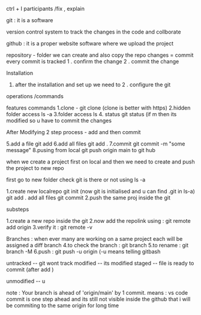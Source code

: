  ctrl + I
participants
/fix , explain 

git : it is a software

version control system to track the changes in the code and collborate

github : it is a proper website software where we upload the project

repository - folder
we can create and also copy the repo
changes = commit 
every commit is tracked 
1 . confirm the change 
2 . commit the change

Installation

1. after the installation and set up we need to
2 . configure the git

operations /commands

features                   commands
1.clone -               git clone <some link>   (clone is better with https)
2.hidden folder access  ls -a
3.folder access         ls
4. status               git status  (if m then its modified so u have to commit the changes

After Modifying 
2 step process - add and then commit
 
5.add a file            git add <file name>
6.add all files         git add .
7.commit                git commit -m "some message"
8.pusing from local     git push origin main
  to git hub

when we create a project first on local and then we need to create
and push the project to new repo

  first go to new folder
  check git is there or 
  not using                 ls -a

1.create new localrepo       git init (now git is initialised and u can find .git in ls-a)
                             git add . add all files
			     git commit
2.push the same proj
 inside the git

 substeps

  1.create a new repo 
    inside the git
  2.now add the repolink using :   git remote add origin <link> 
  3.verify it                  :   git remote -v

Branches : when ever many are working on a same project each will be assigned a diff branch
  4.to check the branch        :   git branch
  5.to rename                  :   git branch -M <newname>
  6.push                       :   git push -u origin <newname> (-u means telling gitbash
                                      



untracked -- git wont track
modified -- its modified 
staged -- file is ready to commit (after add )

unmodified -- u



note : Your branch is ahead of 'origin/main' by 1 commit. 
means : vs code commit is one step ahead and its still not visible inside the github
        that i will be commiting to the same origin for long time
         






